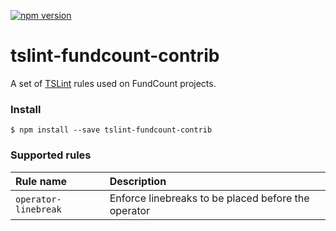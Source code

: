 [![npm version](https://badge.fury.io/js/tslint-fundcount-contrib.svg)](https://badge.fury.io/js/tslint-fundcount-contrib)

# tslint-fundcount-contrib
A set of [TSLint](https://github.com/palantir/tslint) rules used on FundCount projects.

### Install

```
$ npm install --save tslint-fundcount-contrib
```

### Supported rules

Rule name | Description
:-------- | :----------
`operator-linebreak` | Enforce linebreaks to be placed before the operator

